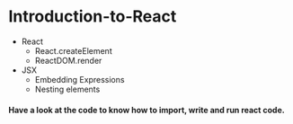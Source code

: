# Introduction-to-React

- React
  - React.createElement
  - ReactDOM.render
- JSX
  - Embedding Expressions
  - Nesting elements

#### Have a look at the code to know how to import, write and run react code.
